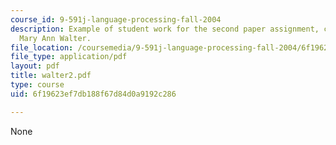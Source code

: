 ```yaml
---
course_id: 9-591j-language-processing-fall-2004
description: Example of student work for the second paper assignment, courtesy of
  Mary Ann Walter.
file_location: /coursemedia/9-591j-language-processing-fall-2004/6f19623ef7db188f67d84d0a9192c286_walter2.pdf
file_type: application/pdf
layout: pdf
title: walter2.pdf
type: course
uid: 6f19623ef7db188f67d84d0a9192c286

---
```

None